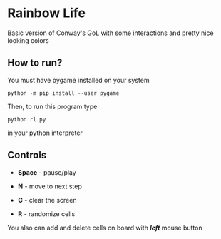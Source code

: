 # Rainbow Life
Basic version of Conway's GoL with some interactions and pretty nice looking colors

## How to run?
You must have pygame installed on your system

```
python -m pip install --user pygame
```
Then, to run this program type
```
python rl.py
```

in your python interpreter

## Controls
* **Space** - pause/play

* **N** - move to next step

* **C** - clear the screen

* **R** - randomize cells

You also can add and delete cells on board with **_left_** mouse button
